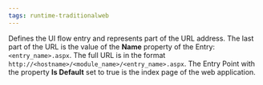 ```yaml
---
tags: runtime-traditionalweb
---
```


Defines the UI flow entry and represents part of the URL address. The last part of the URL is the value of the **Name** property of the Entry: `<entry_name>.aspx`. The full URL is in the format `http://<hostname>/<module_name>/<entry_name>.aspx`. The Entry Point with the property **Is Default** set to true is the index page of the web application.

